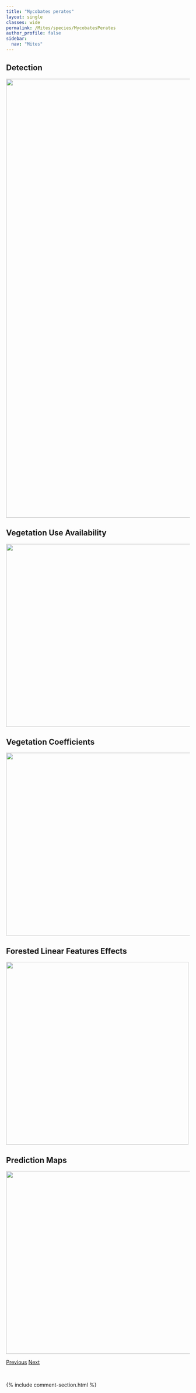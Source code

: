 ```yaml
---
title: "Mycobates perates"
layout: single
classes: wide
permalink: /Mites/species/MycobatesPerates
author_profile: false
sidebar:
  nav: "Mites"
---
```


<h2>Detection</h2>

<a href="https://drive.google.com/uc?export=view&id=1YuRqS2LYBzCpN37zRr_F2xsRj90Bi0Y8">
<img src="https://drive.google.com/uc?export=view&id=1YuRqS2LYBzCpN37zRr_F2xsRj90Bi0Y8" height = "1200" width = "800">
</a>


<h2>Vegetation Use Availability</h2>

<a href="https://drive.google.com/uc?export=view&id=1ElYNbrlwpGb5XzNhtfM2I-Y3tZjNw1Q0">
<img src="https://drive.google.com/uc?export=view&id=1ElYNbrlwpGb5XzNhtfM2I-Y3tZjNw1Q0" height = "500" width = "1000">
</a>


<h2>Vegetation Coefficients</h2>

<a href="https://drive.google.com/uc?export=view&id=1E4_pEtojSl2ac2fPNSbQKvv9-yGDR8no">
<img src="https://drive.google.com/uc?export=view&id=1E4_pEtojSl2ac2fPNSbQKvv9-yGDR8no" height = "500" width = "1000">
</a>


<h2>Forested Linear Features Effects</h2>

<a href="https://drive.google.com/uc?export=view&id=1YDWtviYTDkWN48WHUblofMPV-yzLZCM9">
<img src="https://drive.google.com/uc?export=view&id=1YDWtviYTDkWN48WHUblofMPV-yzLZCM9" height = "500" width = "500">
</a>


<h2>Prediction Maps</h2>

<a href="https://drive.google.com/uc?export=view&id=14ZaPdIG02uOkiXp-b_tIpUZmNKhiJxwR">
<img src="https://drive.google.com/uc?export=view&id=14ZaPdIG02uOkiXp-b_tIpUZmNKhiJxwR" height = "500" width = "1000">
</a>


<a href="/DevelopmentWebsite/Mites/species/MycobatesIncurvatus" class="pagination--pager" title="Mycobates incurvatus">Previous</a> <a href="/DevelopmentWebsite/Mites/species/NanhermanniaSp1DEW" class="pagination--pager" title="Nanhermannia sp. 1 DEW">Next</a>

<p>&nbsp;</p>

{% include comment-section.html %}
